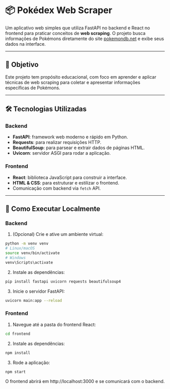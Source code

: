 # 📦 Pokédex Web Scraper

Um aplicativo web simples que utiliza FastAPI no backend e React no frontend para praticar conceitos de **web scraping**. O projeto busca informações de Pokémons diretamente do site [pokemondb.net](https://pokemondb.net) e exibe seus dados na interface.

---

## 🎯 Objetivo

Este projeto tem propósito educacional, com foco em aprender e aplicar técnicas de web scraping para coletar e apresentar informações específicas de Pokémons.

---

## 🛠️ Tecnologias Utilizadas

### Backend
- **FastAPI**: framework web moderno e rápido em Python.
- **Requests**: para realizar requisições HTTP.
- **BeautifulSoup**: para parsear e extrair dados de páginas HTML.
- **Uvicorn**: servidor ASGI para rodar a aplicação.

### Frontend
- **React**: biblioteca JavaScript para construir a interface.
- **HTML & CSS**: para estruturar e estilizar o frontend.
- Comunicação com backend via `fetch` API.

---

## 🚀 Como Executar Localmente

### Backend

1. (Opcional) Crie e ative um ambiente virtual:

```bash
python -m venv venv
# Linux/macOS
source venv/bin/activate
# Windows
venv\Scripts\activate
```

2. Instale as dependências:
```bash
pip install fastapi uvicorn requests beautifulsoup4
```
3. Inicie o servidor FastAPI:
```bash
uvicorn main:app --reload
```

### Frontend
1. Navegue até a pasta do frontend React:
```bash
cd frontend
```

2. Instale as dependências:
```bash
npm install
```

3. Rode a aplicação:
```bash
npm start
```
O frontend abrirá em http://localhost:3000 e se comunicará com o backend.
